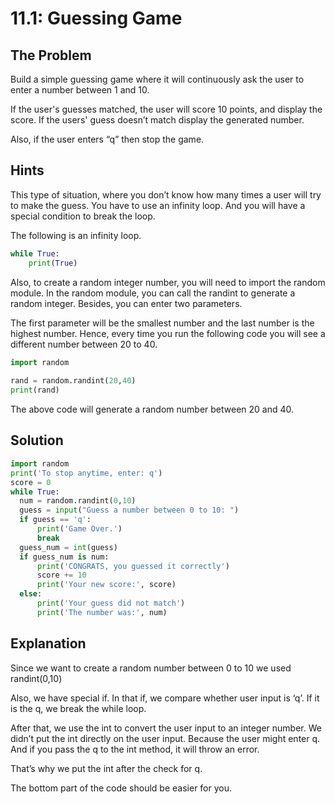 # 11.1: Guessing Game

## The Problem
Build a simple guessing game where it will continuously ask the user to enter a number between 1 and 10.

If the user's guesses matched, the user will score 10 points, and display the score. 
If the users' guess doesn’t match display the generated number. 

Also, if the user enters “q” then stop the game. 

## Hints
This type of situation, where you don’t know how many times a user will try to make the guess. You have to use an infinity loop. And you will have a special condition to break the loop. 

The following is an infinity loop. 

```python
while True:
	print(True)
```

Also, to create a random integer number, you will need to import the random module. In the random module, you can call the randint to generate a random integer. Besides, you can enter two parameters. 

The first parameter will be the smallest number and the last number is the highest number.  Hence, every time you run the following code you will see a different number between 20 to 40.

```python
import random
 
rand = random.randint(20,40)
print(rand)
```

The above code will generate a random number between 20 and 40. 

## Solution
```python
import random
print('To stop anytime, enter: q')
score = 0
while True:
  num = random.randint(0,10)
  guess = input("Guess a number between 0 to 10: ")
  if guess == 'q':
      print('Game Over.')
      break
  guess_num = int(guess)
  if guess_num is num:
      print('CONGRATS, you guessed it correctly')
      score += 10
      print('Your new score:', score)
  else:
      print('Your guess did not match')
      print('The number was:', num)
```

## Explanation
Since we want to create a random number between 0 to 10 we used randint(0,10)

Also, we have special if. In that if, we compare whether user input is ‘q’. If it is the q, we break the while loop.

After that, we use the int to convert the user input to an integer number. We didn’t put the int directly on the user input. Because the user might enter q. And if you pass the q to the int method, it will throw an error. 

That’s why we put the int after the check for q. 

The bottom part of the code should be easier for you.
